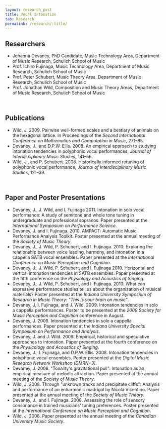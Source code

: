 ```yaml
---
layout: research_post
title: Vocal Intonation
tab: Research
permalink: /research/:title/
---
```


## Researchers


* Johanna Devaney, PhD Candidate, Music Technology Area, Department of Music Research, Schulich School of Music
* Prof. Ichiro Fujinaga, Music Technology Area, Department of Music Research, Schulich School of Music
* Prof. Peter Schubert, Music Theory Area, Department of Music Research, Schulich School of Music
* Prof. Jonathan Wild, Composition and Music Theory Areas, Department of Music Research, Schulich School of Music  
<br>

## Publications


* Wild, J. 2009. Pairwise well-formed scales and a bestiary of animals on the hexagonal lattice. In Proceedings of the _Second International Conference on Mathematics and Computation in Music_, 271–85.
* Devaney, J., and D.P.W. Ellis. 2008. An empirical approach to studying intonation tendencies in polyphonic vocal performances, _Journal of Interdisciplinary Music Studies_, 141–56.
* Wild, J., and P. Schubert. 2008. Historically informed retuning of polyphonic vocal performance, _Journal of Interdisciplinary Music Studies_, 121–39.  
<br>

## Paper and Poster Presentations


* Devaney, J., J. Wild, and I. Fujinaga 2011. Intonation in solo vocal performance: A study of semitone and whole tone tuning in undergraduate and professional sopranos. Paper presented at the _International Symposium on Performance Science_.
* Devaney, J. and I. Fujinaga. 2010. AMPACT: Automatic Music Performance Analysis Toolkit. Poster presented at the annual meeting of the _Society of Music Theory_.
* Devaney, J., J. Wild, P. Schubert, and I. Fujinaga. 2010. Exploring the relationship between voice leading, harmony, and intonation in a cappella SATB vocal ensembles. Paper presented at the _International Conference on Music Perception and Cognition_.
* Devaney, J., J. Wild, P. Schubert, and I. Fujinaga 2010. Horizontal and vertical intonation tendencies in SATB ensembles. Paper presented at the fifth conference on the _Physiology and Acoustics of Singing_.
* Devaney, J., J. Wild, P. Schubert, and I. Fujinaga. 2010. What can expressive performance studies tell us about the organization of musical materials? Poster presented at the _Indiana University Symposium of Research in Music Theory: "This is your brain on music"_.
* Devaney, J, I. Fujinaga, and J. Wild. 2009. Intonation tendencies in solo a cappella performances. Poster to be presented at the _2009 Society for Music Perception and Cognition_ conference in August.
* Devaney, J. 2009. Intonation tendencies in solo a cappella performances. Paper presented at the _Indiana University Special Symposium on Performance and Analysis_.
* Devaney, J. and J. Wild. 2009. Empirical, historical and speculative approaches to intonation. Paper presented at the fourth conference on the _Physicology and Acoustics of Singing_.
* Devaney, J., I. Fujinaga, and D.P.W. Ellis. 2008. Intonation tendencies in polyphonic vocal ensembles. Papter presented at the _Digital Music Research Network Workshop (DMRN+3)_.
* Devaney, J. 2008. "Tonality's gravitational pull": Intonation as an empirical measure of melodic attraction. Paper presented at the annual meeting of the _Society of Music Theory_.
* Wild, J. 2008. Through "unknown tracks and precipitate cliffs": Analysis and performance of an enharmonic madrigal by Nicola Vicentino. Paper presented at the annual meeting of the _Society of Music Theory_.
* Devaney, J., and I. Fujinaga. 2008. Assessing the role of sensory consonance in trained musicians' tuning preferences. Poster presented at the _International Conference on Music Perception and Cognition_.
* Wild, J. 2008. Paper presented at the annual meeting of the _Canadian University Music Society_.
